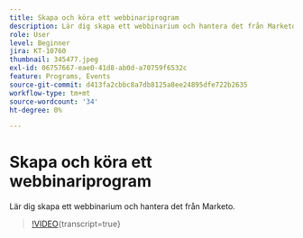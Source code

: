 ```yaml
---
title: Skapa och köra ett webbinariprogram
description: Lär dig skapa ett webbinarium och hantera det från Marketo.
role: User
level: Beginner
jira: KT-10760
thumbnail: 345477.jpeg
exl-id: 06757667-eae0-41d8-ab0d-a70759f6532c
feature: Programs, Events
source-git-commit: d413fa2cbbc8a7db8125a8ee24895dfe722b2635
workflow-type: tm+mt
source-wordcount: '34'
ht-degree: 0%

---
```


# Skapa och köra ett webbinariprogram

Lär dig skapa ett webbinarium och hantera det från Marketo.

>[!VIDEO](https://video.tv.adobe.com/v/345477/?quality=12&learn=on){transcript=true}

